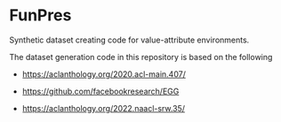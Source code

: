 # FunPres

Synthetic dataset creating code for value-attribute environments.

The dataset generation code in this repository is based on the following 

  * https://aclanthology.org/2020.acl-main.407/
    
  * https://github.com/facebookresearch/EGG

  * https://aclanthology.org/2022.naacl-srw.35/
